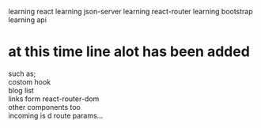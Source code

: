 learning react
learning json-server
learning react-router
learning bootstrap
learning api

# at this time line alot has been added
such as;\
costom hook\
blog list\
links form react-router-dom\
other components too\
incoming is d route params...